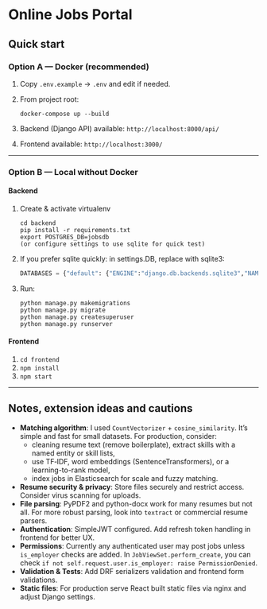 # Online Jobs Portal

## Quick start

### Option A — Docker (recommended)

1. Copy `.env.example` → `.env` and edit if needed.
2. From project root:

   ```
   docker-compose up --build
   ```
3. Backend (Django API) available: `http://localhost:8000/api/`
4. Frontend available: `http://localhost:3000/`

---

### Option B — Local without Docker

#### Backend

1. Create & activate virtualenv

   ```
   cd backend
   pip install -r requirements.txt
   export POSTGRES_DB=jobsdb
   (or configure settings to use sqlite for quick test)
   ```
2. If you prefer sqlite quickly: in settings.DB, replace with sqlite3:

   ```py
   DATABASES = {"default": {"ENGINE":"django.db.backends.sqlite3","NAME": BASE_DIR / "db.sqlite3"}}
   ```
3. Run:

   ```
   python manage.py makemigrations
   python manage.py migrate
   python manage.py createsuperuser
   python manage.py runserver
   ```

#### Frontend

1. `cd frontend`
2. `npm install`
3. `npm start`

---

## Notes, extension ideas and cautions

* **Matching algorithm**: I used `CountVectorizer` + `cosine_similarity`. It’s simple and fast for small datasets. For production, consider:
  * cleaning resume text (remove boilerplate), extract skills with a named entity or skill lists,
  * use TF‑IDF, word embeddings (SentenceTransformers), or a learning-to-rank model,
  * index jobs in Elasticsearch for scale and fuzzy matching.
* **Resume security & privacy**: Store files securely and restrict access. Consider virus scanning for uploads.
* **File parsing**: PyPDF2 and python-docx work for many resumes but not all. For more robust parsing, look into `textract` or commercial resume parsers.
* **Authentication**: SimpleJWT configured. Add refresh token handling in frontend for better UX.
* **Permissions**: Currently any authenticated user may post jobs unless `is_employer` checks are added. In `JobViewSet.perform_create`, you can check `if not self.request.user.is_employer: raise PermissionDenied`.
* **Validation & Tests**: Add DRF serializers validation and frontend form validations.
* **Static files**: For production serve React built static files via nginx and adjust Django settings.
